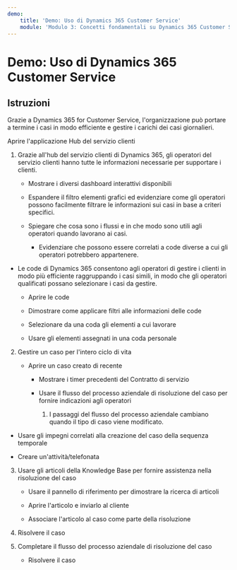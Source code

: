```yaml
---
demo:
    title: 'Demo: Uso di Dynamics 365 Customer Service'
    module: 'Modulo 3: Concetti fondamentali su Dynamics 365 Customer Service'
---
```


# Demo: Uso di Dynamics 365 Customer Service

## Istruzioni

Grazie a Dynamics 365 for Customer Service, l'organizzazione può portare a termine i casi in modo efficiente e gestire i carichi dei casi giornalieri. 

Aprire l'applicazione Hub del servizio clienti

1. Grazie all'hub del servizio clienti di Dynamics 365, gli operatori del servizio clienti hanno tutte le informazioni necessarie per supportare i clienti. 

	- Mostrare i diversi dashboard interattivi disponibili

	- Espandere il filtro elementi grafici ed evidenziare come gli operatori possono facilmente filtrare le informazioni sui casi in base a criteri specifici. 

	- Spiegare che cosa sono i flussi e in che modo sono utili agli operatori quando lavorano ai casi. 

		- Evidenziare che possono essere correlati a code diverse a cui gli operatori potrebbero appartenere. 

- Le code di Dynamics 365 consentono agli operatori di gestire i clienti in modo più efficiente raggruppando i casi simili, in modo che gli operatori qualificati possano selezionare i casi da gestire. 

	- Aprire le code

	- Dimostrare come applicare filtri alle informazioni delle code

	- Selezionare da una coda gli elementi a cui lavorare

	- Usare gli elementi assegnati in una coda personale

2. Gestire un caso per l'intero ciclo di vita

	- Aprire un caso creato di recente 

		- Mostrare i timer precedenti del Contratto di servizio

		- Usare il flusso del processo aziendale di risoluzione del caso per fornire indicazioni agli operatori

			1. I passaggi del flusso del processo aziendale cambiano quando il tipo di caso viene modificato. 

- Usare gli impegni correlati alla creazione del caso della sequenza temporale

- Creare un'attività/telefonata

3. Usare gli articoli della Knowledge Base per fornire assistenza nella risoluzione del caso

	- Usare il pannello di riferimento per dimostrare la ricerca di articoli

	- Aprire l'articolo e inviarlo al cliente

	- Associare l'articolo al caso come parte della risoluzione

4. Risolvere il caso

5. Completare il flusso del processo aziendale di risoluzione del caso

	- Risolvere il caso

